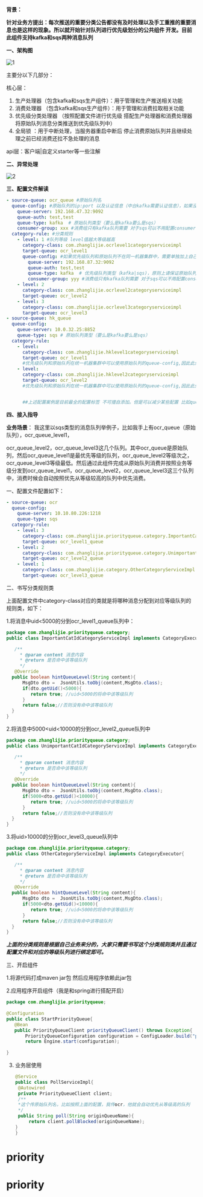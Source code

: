**背景：**

  **针对业务方提出：每次推送的重要分类公告都没有及时处理以及手工重推的重要消息也是这样的现象。所以就开始针对队列进行优先级划分的公共组件
开发。目前此组件支持kafka和sqs两种消息队列**

**一、架构图**

  ![1](./1.png)

主要分以下几部分：

核心层：

1. 生产处理器（包含kafka和sqs生产组件）：用于管理和生产推送相关功能
2. 消费处理器 （包含kafka和sqs生产组件）：用于管理和消费拉取相关功能
3. 优先级分类处理器 （按照配置文件进行优先级 搭配生产处理器和消费处理器将原始队列消息分类推送到优先级队列中）
4. 全局锁 ：用于中断处理，当服务器重启中断后 停止消费原始队列并且继续处理之前已经消费还拉不急处理的消息

api层：客户端|自定义starter等一些注解



**二、异常处理**

![2](./2.png)

**三、配置文件解读**



```yaml
- source-queue: ocr_queue #原始队列名
  queue-config: #原始队列的ip:port 以及认证信息（中台kafka需要认证信息），如果没有认证要求比如sqs队列可以不用配置queue-auth这一项
    queue-server: 192.168.47.32:9092
    queue-auth: test,test
    queue-type: kafka  # 原始队列类型（要么是kafka要么是sqs）
    consumer-group: xxx #消费组只有kafka队列需要 对于sqs可以不用配置consumer-group标签
  category-rule: #分类规则
    - level: 1 #队列等级 level值越大等级越高
      category-class: com.zhanglijie.ocrlevel1categoryserviceimpl
      target-queue: ocr_level1
      queue-config: #如果优先级队列和原始队列不在同一机器集群中，需要单独加上自己的queue-config,如果优先级队列和原始队列在同一机器集群中 可以不用单独配置自己的queue-config（比如下面的两个优先级队列以及sqs队列)
        queue-server: 192.168.87.32:9092
        queue-auth: test,test
        queue-type: kafka  # 优先级队列类型（kafka|sqs)，原则上请保证原始队列类型一致,因为原始队列和优先级队列一般都会是同类型
        consumer-group: yyy #消费组只有kafka队列需要 对于sqs可以不用配置consumer-group标签
    - level: 2
      category-class: com.zhanglijie.ocrlevel2categoryserviceimpl
      target-queue: ocr_level2
    - level: 3
      category-class: com.zhanglijie.ocrlevel3categoryserviceimpl
      target-queue: ocr_level3
- source-queue: hk_queue
  queue-config:
    queue-server: 10.0.32.25:8852
    queue-type: sqs # 原始队列类型（要么是kafka要么是sqs）
  category-rule:
    - level:
      category-class: com.zhanglijie.hklevel1categoryserviceimpl
      target-queue: ocr_level1
      #优先级队列和原始队列在统一机器集群中可以使用原始队列的queue-config,因此此处省去配置queue-config
    - level:
      category-class: com.zhanglijie.hklevel2categoryserviceimpl
      target-queue: ocr_level2
      #优先级队列和原始队列在统一机器集群中可以使用原始队列的queue-config,因此此处省去配置queue-config


      ##上述配置案例是目前最全的配置标签 不可擅自添加。但是可以减少某些配置 比如queue-config的某些配置
```



**四、接入指导**

**业务场景**：  我这里以sqs类型的消息队列举例子，比如我手上有ocr_queue（原始队列），ocr_queue_level1，

ocr_queue_level2，ocr_queue_level3这几个队列。其中ocr_queue是原始队列，然后ocr_queue_level1是最优先等级的队列，ocr_queue_level2等级次之，ocr_queue_level3等级最低。然后通过此组件完成从原始队列消费并按照业务等级分发到ocr_queue_level1，ocr_queue_level2，ocr_queue_level3这三个队列中，消费时候会自动按照优先从等级较高的队列中优先消费。



一、配置文件配置如下：

```yaml
- source-queue: ocr
  queue-config:
    queue-server: 10.10.80.226:1218
    queue-type: sqs
  category-rule:
    - level: 3
      category-class: com.zhanglijie.priorityqueue.category.ImportantCatIdCategoryServiceImpl
      target-queue: ocr_level1_queue
    - level: 2
      category-class: com.zhanglijie.priorityqueue.category.UnimportantCatIdCategoryServiceImpl
      target-queue: ocr_level2_queue
    - level: 1
      category-class: com.zhanglijie.category.OtherCategoryServiceImpl
      target-queue: ocr_level3_queue
```



二、书写分类规则类

上面配置文件中category-class对应的类就是将哪种消息分配到对应等级队列的规则类，如下：

1.将消息中uid<5000的分到ocr_level1_queue队列中：

```java
package com.zhanglijie.priorityqueue.category;
public class ImportantCatIdCategoryServiceImpl implements CategoryExecutor{

   /**
     * @param content 消息内容
     * @return 是否命中该等级队列
     */
   @Override
  public boolean hintQueueLevel(String content){
      MsgDto dto =  JsonUtils.toObj(content,MsgDto.class);
      if(dto.getUid()<5000){
         return true; //uid<5000的将命中该等级队列
      }
      return false;//否则没有命中该等级队列
  }
}
```

2.将消息中5000<uid<10000的分到ocr_level2_queue队列中



```java
package com.zhanglijie.priorityqueue.category;
public class UnimportantCatIdCategoryServiceImpl implements CategoryExecutor{

   /**
     * @param content 消息内容
     * @return 是否命中该等级队列
     */
   @Override
  public boolean hintQueueLevel(String content){
      MsgDto dto =  JsonUtils.toObj(content,MsgDto.class);
      if(5000<dto.getUid()<10000){
         return true; //uid<5000的将命中该等级队列
      }
      return false;//否则没有命中该等级队列
  }
}
```

3.将uid>10000的分到ocr_level3_queue队列中

```java
package com.zhanglijie.priorityqueue.category;
public class OtherCategoryServiceImpl implements CategoryExecutor{

   /**
     * @param content 消息内容
     * @return 是否命中该等级队列
     */
   @Override
  public boolean hintQueueLevel(String content){
      MsgDto dto =  JsonUtils.toObj(content,MsgDto.class);
      if(5000<dto.getUid()<10000){
         return true; //uid<5000的将命中该等级队列
      }
      return false;//否则没有命中该等级队列
  }
}
```

***上面的分类规则是根据自己业务来分的，大家只需要书写这个分类规则类并且通过配置文件和对应的等级队列进行绑定即可。***



三、开启组件

 1.将源代码打成maven jar包  然后应用程序依赖此jar包

 2.应用程序开启组件（我是和spring进行搭配开启）

```java
package com.zhanglijie.priorityqueue;
 
@Configuration
public class StartPriorityQueue{
   @Bean
   public PriorityQueueClient priorityQueueClient() throws Exception{
       PriorityQueueConfiguration configuration = ConfigLoader.build("priorityconf.yml");//这个yml就是上面配置文件
       return Engine.start(configuration);
        
}  
```

3. 业务层使用

   ```java
   @Service
   public class PollServiceImpl{
    @Autowired
    private PriorityQueueClient client;
    /**
    *这个传原始队列名，比如按照上面的配置，我传ocr，他就会自动优先从等级高的队列  （ocr_level1_queue）先拉取消息，如果ocr_level1_queue没有就会去拉ocr_level2_queue， 如果ocr_level2_queue没有就会去自动拉ocr_level3_queue
    */
    public String poll(String originQueueName){
        return client.pollBlocked(originQueueName);
   }
   }
   ```

   

# priority
# priority
